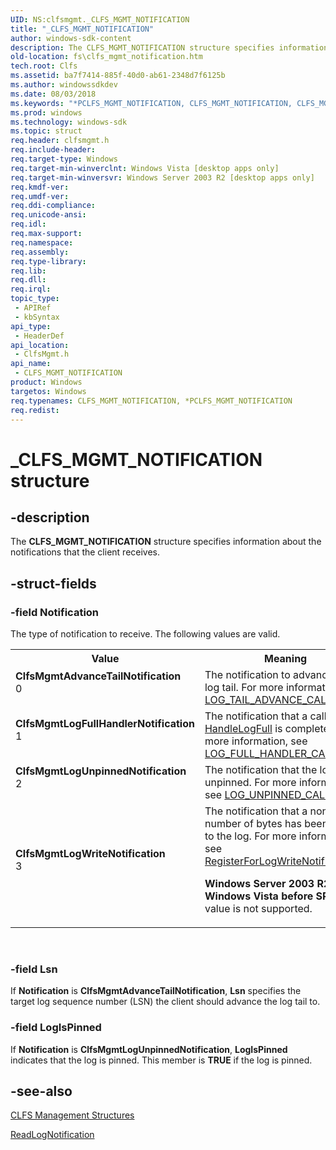 ```yaml
---
UID: NS:clfsmgmt._CLFS_MGMT_NOTIFICATION
title: "_CLFS_MGMT_NOTIFICATION"
author: windows-sdk-content
description: The CLFS_MGMT_NOTIFICATION structure specifies information about the notifications that the client receives.
old-location: fs\clfs_mgmt_notification.htm
tech.root: Clfs
ms.assetid: ba7f7414-885f-40d0-ab61-2348d7f6125b
ms.author: windowssdkdev
ms.date: 08/03/2018
ms.keywords: "*PCLFS_MGMT_NOTIFICATION, CLFS_MGMT_NOTIFICATION, CLFS_MGMT_NOTIFICATION structure [Files], CLFS_MGMT_NOTIFICATION_TYPE, ClfsMgmtAdvanceTailNotification, ClfsMgmtLogFullHandlerNotification, ClfsMgmtLogUnpinnedNotification, ClfsMgmtLogWriteNotification, PCLFS_MGMT_NOTIFICATION, PCLFS_MGMT_NOTIFICATION structure pointer [Files], _CLFS_MGMT_NOTIFICATION, clfsmgmt/CLFS_MGMT_NOTIFICATION, clfsmgmt/PCLFS_MGMT_NOTIFICATION, fs.clfs_mgmt_notification"
ms.prod: windows
ms.technology: windows-sdk
ms.topic: struct
req.header: clfsmgmt.h
req.include-header: 
req.target-type: Windows
req.target-min-winverclnt: Windows Vista [desktop apps only]
req.target-min-winversvr: Windows Server 2003 R2 [desktop apps only]
req.kmdf-ver: 
req.umdf-ver: 
req.ddi-compliance: 
req.unicode-ansi: 
req.idl: 
req.max-support: 
req.namespace: 
req.assembly: 
req.type-library: 
req.lib: 
req.dll: 
req.irql: 
topic_type:
 - APIRef
 - kbSyntax
api_type:
 - HeaderDef
api_location:
 - ClfsMgmt.h
api_name:
 - CLFS_MGMT_NOTIFICATION
product: Windows
targetos: Windows
req.typenames: CLFS_MGMT_NOTIFICATION, *PCLFS_MGMT_NOTIFICATION
req.redist: 
---
```


# _CLFS_MGMT_NOTIFICATION structure


## -description


The <b>CLFS_MGMT_NOTIFICATION</b> structure 
    specifies information about the notifications that the client receives.


## -struct-fields




### -field Notification


The type of notification to receive.  The following  values are valid.



<table>
<tr>
<th>Value</th>
<th>Meaning</th>
</tr>
<tr>
<td width="40%"><a id="ClfsMgmtAdvanceTailNotification"></a><a id="clfsmgmtadvancetailnotification"></a><a id="CLFSMGMTADVANCETAILNOTIFICATION"></a><dl>
<dt><b>ClfsMgmtAdvanceTailNotification</b></dt>
<dt>0</dt>
</dl>
</td>
<td width="60%">
 The notification to advance the log tail. For more information, see 
        <a href="https://msdn.microsoft.com/en-us/library/Bb540390(v=VS.85).aspx">LOG_TAIL_ADVANCE_CALLBACK</a>.

</td>
</tr>
<tr>
<td width="40%"><a id="ClfsMgmtLogFullHandlerNotification"></a><a id="clfsmgmtlogfullhandlernotification"></a><a id="CLFSMGMTLOGFULLHANDLERNOTIFICATION"></a><dl>
<dt><b>ClfsMgmtLogFullHandlerNotification</b></dt>
<dt>1</dt>
</dl>
</td>
<td width="60%">
The notification that a  call to <a href="https://msdn.microsoft.com/en-us/library/Bb540382(v=VS.85).aspx">HandleLogFull</a> is 
        complete. For more information, see 
        <a href="https://msdn.microsoft.com/en-us/library/Bb540386(v=VS.85).aspx">LOG_FULL_HANDLER_CALLBACK</a>.

</td>
</tr>
<tr>
<td width="40%"><a id="ClfsMgmtLogUnpinnedNotification"></a><a id="clfsmgmtlogunpinnednotification"></a><a id="CLFSMGMTLOGUNPINNEDNOTIFICATION"></a><dl>
<dt><b>ClfsMgmtLogUnpinnedNotification</b></dt>
<dt>2</dt>
</dl>
</td>
<td width="60%">
The notification that the log is unpinned. For more information, see 
        <a href="https://msdn.microsoft.com/en-us/library/Bb540392(v=VS.85).aspx">LOG_UNPINNED_CALLBACK</a>.

</td>
</tr>
<tr>
<td width="40%"><a id="ClfsMgmtLogWriteNotification"></a><a id="clfsmgmtlogwritenotification"></a><a id="CLFSMGMTLOGWRITENOTIFICATION"></a><dl>
<dt><b>ClfsMgmtLogWriteNotification</b></dt>
<dt>3</dt>
</dl>
</td>
<td width="60%">
The notification that a nonzero number of bytes has been written to the log. For more information, see 
        <a href="https://msdn.microsoft.com/08e197af-d88e-46dd-b862-66eb0ab27551">RegisterForLogWriteNotification</a>.
        

<b>Windows Server 2003 R2 and Windows Vista before SP1:  </b>This value is not supported.

</td>
</tr>
</table>
 


### -field Lsn

 If <b>Notification</b> is <b>ClfsMgmtAdvanceTailNotification</b>, 
      <b>Lsn</b> specifies the target log sequence number (LSN) the client should advance the log 
      tail to.


### -field LogIsPinned

If <b>Notification</b> is <b>ClfsMgmtLogUnpinnedNotification</b>, 
      <b>LogIsPinned</b> indicates  that the log is pinned. This member is 
      <b>TRUE</b> if the log is pinned.


## -see-also




<a href="https://msdn.microsoft.com/49304633-6f29-41ee-a3e1-06f884551de6">CLFS Management Structures</a>



<a href="https://msdn.microsoft.com/08931011-511b-471b-9a4a-ebc96e963c51">ReadLogNotification</a>
 

 

